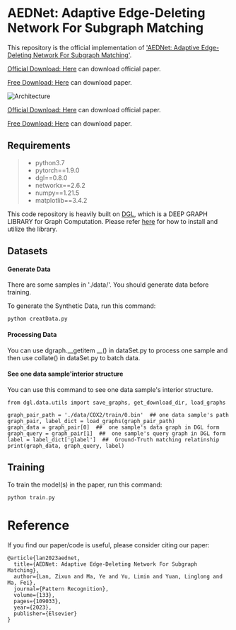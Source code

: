 [comment]: <> (>📋  A template README.md for code accompanying a Machine Learning paper)

# AEDNet: Adaptive Edge-Deleting Network For Subgraph Matching

This repository is the official implementation of ['AEDNet: Adaptive Edge-Deleting Network For Subgraph Matching'](https://doi.org/10.1016/j.patcog.2022.109033).

[Official Download: Here](https://doi.org/10.1016/j.patcog.2022.109033) can download official paper. 

[Free Download: Here](https://arxiv.org/ftp/arxiv/papers/2211/2211.04033.pdf) can download paper. 

![Architecture](CPADE_loss.png)

[Official Download: Here](https://doi.org/10.1016/j.patcog.2022.109033) can download official paper. 

[Free Download: Here](https://arxiv.org/ftp/arxiv/papers/2211/2211.04033.pdf) can download paper. 



## Requirements
>* python3.7
>* pytorch==1.9.0
>* dgl==0.8.0
>* networkx==2.6.2
>* numpy==1.21.5
>* matplotlib==3.4.2

This code repository is heavily built on [DGL](https://www.dgl.ai/), which is a DEEP GRAPH LIBRARY for Graph Computation. Please refer [here](https://docs.dgl.ai/index.html#) for how to install and utilize the library.


## Datasets

#### Generate Data
There are some samples in './data/'. You should generate data before training.

To generate the Synthetic Data, run this command:
```train
python creatData.py
```
#### Processing Data
You can use dgraph.__getitem __() in dataSet.py to process one sample and then use collate() in dataSet.py to batch data.
#### See one data sample'interior structure
You can use this command to see one data sample's interior structure.
```train
from dgl.data.utils import save_graphs, get_download_dir, load_graphs

graph_pair_path = './data/COX2/train/0.bin'  ## one data sample's path
graph_pair, label_dict = load_graphs(graph_pair_path)
graph_data = graph_pair[0]  ##  one sample's data graph in DGL form
graph_query = graph_pair[1]  ##  one sample's query graph in DGL form
label = label_dict['glabel']  ##  Ground-Truth matching relatinship
print(graph_data, graph_query, label)
```


## Training

To train the model(s) in the paper, run this command:

```train
python train.py
```
# Reference
If you find our paper/code is useful, please consider citing our paper:

```
@article{lan2023aednet,
  title={AEDNet: Adaptive Edge-Deleting Network For Subgraph Matching},
  author={Lan, Zixun and Ma, Ye and Yu, Limin and Yuan, Linglong and Ma, Fei},
  journal={Pattern Recognition},
  volume={133},
  pages={109033},
  year={2023},
  publisher={Elsevier}
}
```

